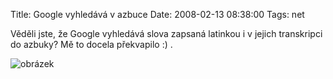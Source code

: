 Title: Google vyhledává v azbuce
Date: 2008-02-13 08:38:00
Tags: net

Věděli jste, že Google vyhledává slova zapsaná latinkou i v jejich transkripci do azbuky? Mě to docela překvapilo :) .

![obrázek]({filename}/images/38.jpg)
